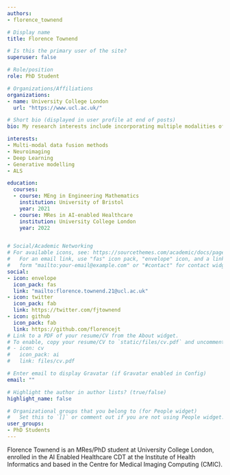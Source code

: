 ```yaml
---
authors:
- florence_townend

# Display name
title: Florence Townend

# Is this the primary user of the site?
superuser: false

# Role/position
role: PhD Student

# Organizations/Affiliations
organizations:
- name: University College London
  url: "https://www.ucl.ac.uk/"

# Short bio (displayed in user profile at end of posts)
bio: My research interests include incorporating multiple modalities of medical data into machine learning applications, and the clinical translation of AI.

interests:
- Multi-modal data fusion methods
- Neuroimaging
- Deep Learning
- Generative modelling
- ALS

education:
  courses:
  - course: MEng in Engineering Mathematics
    institution: University of Bristol
    year: 2021
  - course: MRes in AI-enabled Healthcare
    institution: University College London
    year: 2022


# Social/Academic Networking
# For available icons, see: https://sourcethemes.com/academic/docs/page-builder/#icons
#   For an email link, use "fas" icon pack, "envelope" icon, and a link in the
#   form "mailto:your-email@example.com" or "#contact" for contact widget.
social:
- icon: envelope
  icon_pack: fas
  link: "mailto:florence.townend.21@ucl.ac.uk"
- icon: twitter
  icon_pack: fab
  link: https://twitter.com/fjtownend
- icon: github
  icon_pack: fab
  link: https://github.com/florencejt
# Link to a PDF of your resume/CV from the About widget.
# To enable, copy your resume/CV to `static/files/cv.pdf` and uncomment the lines below.
# - icon: cv
#   icon_pack: ai
#   link: files/cv.pdf

# Enter email to display Gravatar (if Gravatar enabled in Config)
email: ""

# Highlight the author in author lists? (true/false)
highlight_name: false

# Organizational groups that you belong to (for People widget)
#   Set this to `[]` or comment out if you are not using People widget.
user_groups:
- PhD Students
---
```


Florence Townend is an MRes/PhD student at University College London, enrolled in the AI Enabled Healthcare CDT at the Institute of Health Informatics and based in the Centre for Medical Imaging Computing (CMIC).
